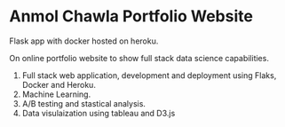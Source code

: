 # Anmol Chawla Portfolio Website
Flask app with docker hosted on heroku.

On online portfolio website to show full stack data science capabilities. 
1. Full stack web application, development and deployment using Flaks, Docker and Heroku. 
2. Machine Learning.
3. A/B testing and stastical analysis. 
4. Data visulaization using tableau and D3.js
